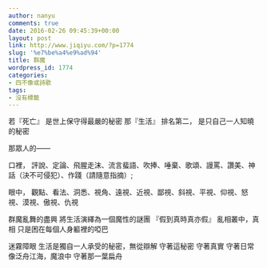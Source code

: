```yaml
---
author: nanyu
comments: true
date: 2016-02-26 09:45:39+00:00
layout: post
link: http://www.jiqiyu.com/?p=1774
slug: '%e7%be%a4%e9%ad%94'
title: 群魔
wordpress_id: 1774
categories:
- 四不像或詩歌
tags:
- 沒有標籤
---
```


若『死亡』
是世上保守得最嚴的秘密
那『生活』
排名第二，
是只自己一人知曉的秘密

那眾人的——

口裡，
評說、定論、飛腥走沫、流言蜚語、吹捧、唾棄、歌頌、謾罵、讚美、神話（決不可侵犯）、作踐（請隨意指摘）;

眼中，
觀點、看法、洞悉、視角、遠視、近視、鄙視、斜視、平視、仰視、怒視、漠視、傲視、仇視

群魔亂舞的盡興
將生活演繹為一個魔性的謎團
『假到真時真亦假』
亂相叢中，真相
只是困在每個人身軀裡的啞巴

迷霧障眼
生活是獨自一人承受的秘密，無從辯解
守著這秘密
守著真實
守著日常
像泛舟江海，魔浪中
守著那一葉扁舟
